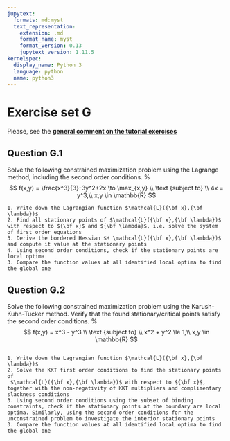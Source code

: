 ```yaml
---
jupytext:
  formats: md:myst
  text_representation:
    extension: .md
    format_name: myst
    format_version: 0.13
    jupytext_version: 1.11.5
kernelspec:
  display_name: Python 3
  language: python
  name: python3
---
```


# Exercise set G

Please, see the 
[**general comment on the tutorial exercises**](02.exercises.A.md)

## Question G.1

Solve the following constrained maximization problem using the Lagrange method, including the second order conditions.
%
$$
f(x,y) = \frac{x^3}{3}-3y^2+2x \to \max_{x,y}
\\
\text {subject to}
\\
4x = y^3,\\
x,y \in \mathbb{R}
$$

```{hint}
1. Write down the Lagrangian function $\mathcal{L}({\bf x},{\bf \lambda})$
2. Find all stationary points of $\mathcal{L}({\bf x},{\bf \lambda})$ with respect to ${\bf x}$ and ${\bf \lambda}$, i.e. solve the system of first order equations
3. Derive the bordered Hessian $H \mathcal{L}({\bf x},{\bf \lambda})$ and compute it value at the stationary points
4. Using second order conditions, check if the stationary points are local optima
3. Compare the function values at all identified local optima to find the global one

```

## Question G.2

Solve the following constrained maximization problem using the Karush-Kuhn-Tucker method. Verify that the found stationary/critical points satisfy the second order conditions.
%
$$
f(x,y) = x^3 - y^3 \\
\text {subject to} \\
x^2 + y^2 \le 1,\\
x,y \in \mathbb{R}
$$

```{hint}

1. Write down the Lagrangian function $\mathcal{L}({\bf x},{\bf \lambda})$
2. Solve the KKT first order conditions to find the stationary points of
 $\mathcal{L}({\bf x},{\bf \lambda})$ with respect to ${\bf x}$, together with the non-negativity of KKT multipliers and complimentary slackness conditions
3. Using second order conditions using the subset of binding constraints, check if the stationary points at the boundary are local optima. Similarly, using the second order conditions for the unconstrained problem to investigate the interior stationary points
3. Compare the function values at all identified local optima to find the global one

```
